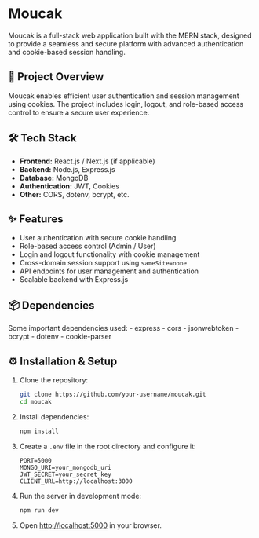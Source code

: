 # Moucak

Moucak is a full-stack web application built with the MERN stack,
designed to provide a seamless and secure platform with advanced
authentication and cookie-based session handling.

## 🚀 Project Overview

Moucak enables efficient user authentication and session management
using cookies.
The project includes login, logout, and role-based access control to
ensure a secure user experience.

## 🛠️ Tech Stack

- **Frontend:** React.js / Next.js (if applicable)
- **Backend:** Node.js, Express.js
- **Database:** MongoDB
- **Authentication:** JWT, Cookies
- **Other:** CORS, dotenv, bcrypt, etc.

## ✨ Features

- User authentication with secure cookie handling
- Role-based access control (Admin / User)
- Login and logout functionality with cookie management
- Cross-domain session support using `sameSite=none`
- API endpoints for user management and authentication
- Scalable backend with Express.js

## 📦 Dependencies

Some important dependencies used: - express - cors - jsonwebtoken -
bcrypt - dotenv - cookie-parser

## ⚙️ Installation & Setup

1.  Clone the repository:

    ```bash
    git clone https://github.com/your-username/moucak.git
    cd moucak
    ```

2.  Install dependencies:

    ```bash
    npm install
    ```

3.  Create a `.env` file in the root directory and configure it:

    ```env
    PORT=5000
    MONGO_URI=your_mongodb_uri
    JWT_SECRET=your_secret_key
    CLIENT_URL=http://localhost:3000
    ```

4.  Run the server in development mode:

    ```bash
    npm run dev
    ```

5.  Open <http://localhost:5000> in your browser.
